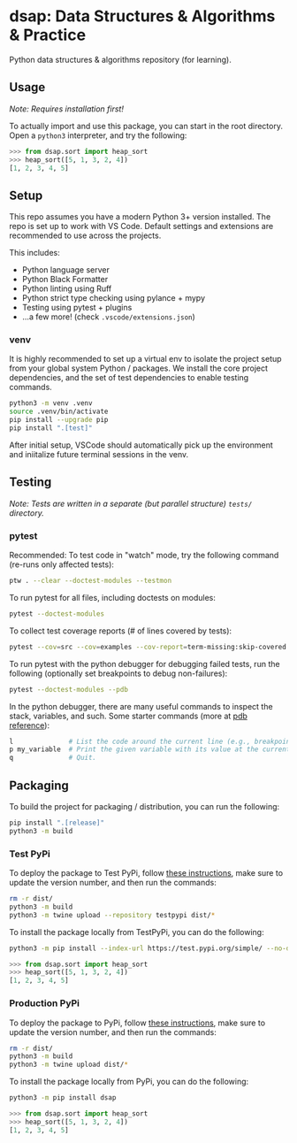 # dsap: Data Structures & Algorithms & Practice

Python data structures & algorithms repository (for learning).

## Usage

_Note: Requires installation first!_

To actually import and use this package, you can start in the root directory.
Open a `python3` interpreter, and try the following:

```python
>>> from dsap.sort import heap_sort
>>> heap_sort([5, 1, 3, 2, 4])
[1, 2, 3, 4, 5]
```

## Setup

This repo assumes you have a modern Python 3+ version installed. The repo is set
up to work with VS Code. Default settings and extensions are recommended to use
across the projects.

This includes:

- Python language server
- Python Black Formatter
- Python linting using Ruff
- Python strict type checking using pylance + mypy
- Testing using pytest + plugins
- ...a few more! (check `.vscode/extensions.json`)

### venv

It is highly recommended to set up a virtual env to isolate the project setup
from your global system Python / packages. We install the core project
dependencies, and the set of test dependencies to enable testing commands.

```bash
python3 -m venv .venv
source .venv/bin/activate
pip install --upgrade pip
pip install ".[test]"
```

After initial setup, VSCode should automatically pick up the environment and
iniitalize future terminal sessions in the venv.

## Testing

_Note: Tests are written in a separate (but parallel structure) `tests/`
directory._

### pytest

Recommended: To test code in "watch" mode, try the following command (re-runs
only affected tests):

```bash
ptw . --clear --doctest-modules --testmon
```

To run pytest for all files, including doctests on modules:

```bash
pytest --doctest-modules
```

To collect test coverage reports (# of lines covered by tests):

```bash
pytest --cov=src --cov=examples --cov-report=term-missing:skip-covered --cov-report xml:coverage.xml
```

To run pytest with the python debugger for debugging failed tests, run the
following (optionally set breakpoints to debug non-failures):

```bash
pytest --doctest-modules --pdb
```

In the python debugger, there are many useful commands to inspect the stack,
variables, and such. Some starter commands (more at
[pdb reference](https://docs.python.org/3/library/pdb.html#debugger-commands)):

```bash
l              # List the code around the current line (e.g., breakpoint).
p my_variable  # Print the given variable with its value at the current line.
q              # Quit.
```

## Packaging

To build the project for packaging / distribution, you can run the following:

```bash
pip install ".[release]"
python3 -m build
```

### Test PyPi

To deploy the package to Test PyPi, follow
[these instructions](https://packaging.python.org/en/latest/tutorials/packaging-projects/),
make sure to update the version number, and then run the commands:

```bash
rm -r dist/
python3 -m build
python3 -m twine upload --repository testpypi dist/*
```

To install the package locally from TestPyPi, you can do the following:

```bash
python3 -m pip install --index-url https://test.pypi.org/simple/ --no-deps dsap
```

```python
>>> from dsap.sort import heap_sort
>>> heap_sort([5, 1, 3, 2, 4])
[1, 2, 3, 4, 5]
```

### Production PyPi

To deploy the package to PyPi, follow
[these instructions](https://packaging.python.org/en/latest/tutorials/packaging-projects/),
make sure to update the version number, and then run the commands:

```bash
rm -r dist/
python3 -m build
python3 -m twine upload dist/*
```

To install the package locally from PyPi, you can do the following:

```bash
python3 -m pip install dsap
```

```python
>>> from dsap.sort import heap_sort
>>> heap_sort([5, 1, 3, 2, 4])
[1, 2, 3, 4, 5]
```
